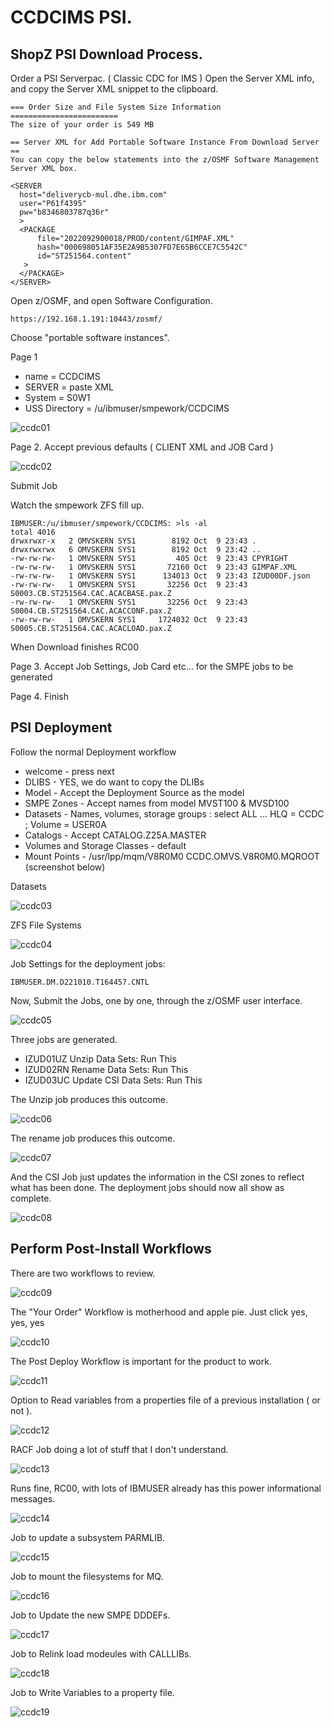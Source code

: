 # CCDCIMS PSI.


## ShopZ PSI Download Process.

Order a PSI Serverpac. ( Classic CDC for IMS )
Open the Server XML info, and copy the Server XML snippet to the clipboard.

```
=== Order Size and File System Size Information ========================
The size of your order is 549 MB                                        
                                                                        
== Server XML for Add Portable Software Instance From Download Server ==
You can copy the below statements into the z/OSMF Software Management   
Server XML box.                                                         
                                                                        
<SERVER                                                                 
  host="deliverycb-mul.dhe.ibm.com"                                     
  user="P61f4395"                                                       
  pw="b8346803787q36r"                                                  
  >                                                                     
  <PACKAGE                                                              
      file="2022092900018/PROD/content/GIMPAF.XML"                      
      hash="000698051AF35E2A9B5307FD7E65B6CCE7C5542C"                   
      id="ST251564.content"                                             
   >                                                                    
  </PACKAGE>                                                            
</SERVER>      
```

Open z/OSMF, and open Software Configuration.

```
https://192.168.1.191:10443/zosmf/ 
```

Choose "portable software instances".

Page 1
* name = CCDCIMS 
* SERVER = paste XML
* System = S0W1
* USS Directory = /u/ibmuser/smpework/CCDCIMS

![ccdc01](images/ccdc01.JPG)

Page 2. Accept previous defaults ( CLIENT XML and JOB Card ) 

![ccdc02](images/ccdc02.JPG)

Submit Job

Watch the smpework ZFS fill up.

```
IBMUSER:/u/ibmuser/smpework/CCDCIMS: >ls -al
total 4016
drwxrwxr-x   2 OMVSKERN SYS1        8192 Oct  9 23:43 .
drwxrwxrwx   6 OMVSKERN SYS1        8192 Oct  9 23:42 ..
-rw-rw-rw-   1 OMVSKERN SYS1         405 Oct  9 23:43 CPYRIGHT
-rw-rw-rw-   1 OMVSKERN SYS1       72160 Oct  9 23:43 GIMPAF.XML
-rw-rw-rw-   1 OMVSKERN SYS1      134013 Oct  9 23:43 IZUD00DF.json
-rw-rw-rw-   1 OMVSKERN SYS1       32256 Oct  9 23:43 S0003.CB.ST251564.CAC.ACACBASE.pax.Z
-rw-rw-rw-   1 OMVSKERN SYS1       32256 Oct  9 23:43 S0004.CB.ST251564.CAC.ACACCONF.pax.Z
-rw-rw-rw-   1 OMVSKERN SYS1     1724032 Oct  9 23:43 S0005.CB.ST251564.CAC.ACACLOAD.pax.Z
```

When Download finishes RC00

Page 3. Accept Job Settings, Job Card etc... for the SMPE jobs to be generated

Page 4. Finish

## PSI Deployment

Follow the normal Deployment workflow
  
* welcome - press next
* DLIBS - YES, we do want to copy the DLIBs
* Model - Accept the Deployment Source as the model
* SMPE Zones - Accept names from model MVST100 & MVSD100
* Datasets - Names, volumes, storage groups : select ALL ... HLQ = CCDC ; Volume = USER0A
* Catalogs - Accept CATALOG.Z25A.MASTER
* Volumes and Storage Classes - default
* Mount Points - /usr/lpp/mqm/V8R0M0	CCDC.OMVS.V8R0M0.MQROOT  (screenshot below)

Datasets

![ccdc03](images/ccdc03.JPG) 

ZFS File Systems

![ccdc04](images/ccdc04.JPG)


Job Settings for the deployment jobs:

```
IBMUSER.DM.D221010.T164457.CNTL
```

Now, Submit the Jobs, one by one, through the z/OSMF user interface.

![ccdc05](images/ccdc05.JPG)

Three jobs are generated.
* IZUD01UZ	Unzip Data Sets: Run This
* IZUD02RN	Rename Data Sets: Run This
* IZUD03UC	Update CSI Data Sets: Run This  

The Unzip job produces this outcome.

![ccdc06](images/ccdc06.JPG)

The rename job produces this outcome.

![ccdc07](images/ccdc07.JPG)

And the CSI Job just updates the information in the CSI zones to reflect what has been done.
The deployment jobs should now all show as complete.

![ccdc08](images/ccdc08.JPG)


## Perform Post-Install Workflows

There are two workflows to review.

![ccdc09](images/ccdc09.JPG)


The "Your Order" Workflow is motherhood and apple pie. Just click yes, yes, yes


![ccdc10](images/ccdc10.JPG)

The Post Deploy Workflow is important for the product to work.

![ccdc11](images/ccdc11.JPG)

Option to Read variables from a properties file of a previous installation ( or not ).

![ccdc12](images/ccdc12.JPG)

RACF Job doing a lot of stuff that I don't understand.

![ccdc13](images/ccdc13.JPG)

Runs fine, RC00, with lots of IBMUSER already has this power informational messages.

![ccdc14](images/ccdc14.JPG)

Job to update a subsystem PARMLIB.

![ccdc15](images/ccdc15.JPG) 

Job to mount the filesystems for MQ.

![ccdc16](images/ccdc16.JPG)

Job to Update the new SMPE DDDEFs.

![ccdc17](images/ccdc17.JPG)

Job to Relink load modeules with CALLLIBs.

![ccdc18](images/ccdc18.JPG)

Job to Write Variables to a property file.

![ccdc19](images/ccdc19.JPG)




